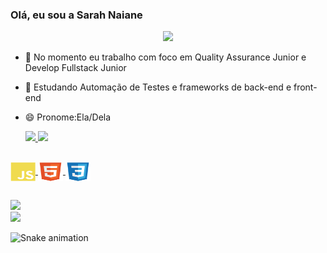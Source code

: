 
### Olá, eu sou a Sarah Naiane<div align="center">


  <div id="header" align="center">
      <img src="https://media.giphy.com/media/du3J3cXyzhj75IOgvA/giphy.gif" width="100"/>
</div>
  
  - 🔭 No momento eu trabalho com foco em Quality Assurance Junior e Develop Fullstack Junior  
- 🌱 Estudando Automação de Testes e frameworks de back-end e front-end
- 😄 Pronome:Ela/Dela


  
  <a href="https://github.com/SarahNaiane1">
  <img height="180em" src="https://github-readme-stats.vercel.app/api?username=sarahNaiane1&show_icons=true&theme=dracula&include_all_commits=true&count_private=true"/>
  <img height="180em" src="https://github-readme-stats.vercel.app/api/top-langs/?username=sarahNaiane1&layout=compact&langs_count=7&theme=dracula"/>
</div>
  
<div style="display: inline_block"><br>
  <img align="center" alt="Sarah-Js" height="30" width="40" src="https://raw.githubusercontent.com/devicons/devicon/master/icons/javascript/javascript-plain.svg">
  
  <img align="center" alt="Sarah-HTML" height="30" width="40" src="https://raw.githubusercontent.com/devicons/devicon/master/icons/html5/html5-original.svg">
  <img align="center" alt="Sarah-CSS" height="30" width="40" src="https://raw.githubusercontent.com/devicons/devicon/master/icons/css3/css3-original.svg">
</div>
  
  ##
 
<div> 
 
  <a href="https://instagram.com/sarahnaianes" target="_blank"><img src="https://img.shields.io/badge/-Instagram-%23E4405F?style=for-the-badge&logo=instagram&logoColor=white" target="_blank"></a>   
  <a href="https://www.linkedin.com/in/sarahnaiane/" target="_blank"><img src="https://img.shields.io/badge/-LinkedIn-%230077B5?style=for-the-badge&logo=linkedin&logoColor=white" target="_blank"></a> 
 
  ![Snake animation](https://github.com/SarahNaiane1/SarahNaiane1/blob/output/github-contribution-grid-snake.svg)
 
</div>
